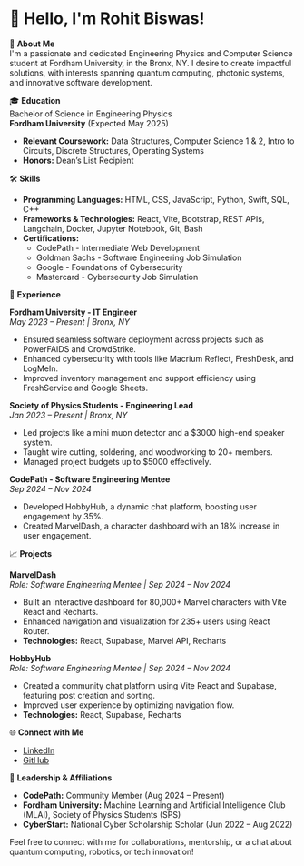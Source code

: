 # 👋 Hello, I'm Rohit Biswas!

🚀 **About Me**  
I'm a passionate and dedicated Engineering Physics and Computer Science student at Fordham University, in the Bronx, NY. I desire to create impactful solutions, with interests spanning quantum computing, photonic systems, and innovative software development.

🎓 **Education**  
Bachelor of Science in Engineering Physics  
**Fordham University** (Expected May 2025)  

- **Relevant Coursework:** Data Structures, Computer Science 1 & 2, Intro to Circuits, Discrete Structures, Operating Systems  
- **Honors:** Dean’s List Recipient  

🛠 **Skills**  

- **Programming Languages:** HTML, CSS, JavaScript, Python, Swift, SQL, C++  
- **Frameworks & Technologies:** React, Vite, Bootstrap, REST APIs, Langchain, Docker, Jupyter Notebook, Git, Bash  
- **Certifications:**  
  - CodePath - Intermediate Web Development  
  - Goldman Sachs - Software Engineering Job Simulation  
  - Google - Foundations of Cybersecurity  
  - Mastercard - Cybersecurity Job Simulation  

💼 **Experience**  

**Fordham University - IT Engineer**  
*May 2023 – Present | Bronx, NY*  
- Ensured seamless software deployment across projects such as PowerFAIDS and CrowdStrike.  
- Enhanced cybersecurity with tools like Macrium Reflect, FreshDesk, and LogMeIn.  
- Improved inventory management and support efficiency using FreshService and Google Sheets.

**Society of Physics Students - Engineering Lead**  
*Jan 2023 – Present | Bronx, NY*  
- Led projects like a mini muon detector and a $3000 high-end speaker system.  
- Taught wire cutting, soldering, and woodworking to 20+ members.  
- Managed project budgets up to $5000 effectively.

**CodePath - Software Engineering Mentee**  
*Sep 2024 – Nov 2024*  
- Developed HobbyHub, a dynamic chat platform, boosting user engagement by 35%.  
- Created MarvelDash, a character dashboard with an 18% increase in user engagement.  

📈 **Projects**  

**MarvelDash**  
*Role: Software Engineering Mentee | Sep 2024 – Nov 2024*  
- Built an interactive dashboard for 80,000+ Marvel characters with Vite React and Recharts.  
- Enhanced navigation and visualization for 235+ users using React Router.  
- **Technologies:** React, Supabase, Marvel API, Recharts  

**HobbyHub**  
*Role: Software Engineering Mentee | Sep 2024 – Nov 2024*  
- Created a community chat platform using Vite React and Supabase, featuring post creation and sorting.  
- Improved user experience by optimizing navigation flow.  
- **Technologies:** React, Supabase, Recharts  

🌐 **Connect with Me**  
- [LinkedIn](https://linkedin.com/in/rohitbiswas3)  
- [GitHub](https://github.com/Biswasrohit)  

🏅 **Leadership & Affiliations**  
- **CodePath:** Community Member (Aug 2024 – Present)  
- **Fordham University:** Machine Learning and Artificial Intelligence Club (MLAI), Society of Physics Students (SPS)  
- **CyberStart:** National Cyber Scholarship Scholar (Jun 2022 – Aug 2022)  

Feel free to connect with me for collaborations, mentorship, or a chat about quantum computing, robotics, or tech innovation!
